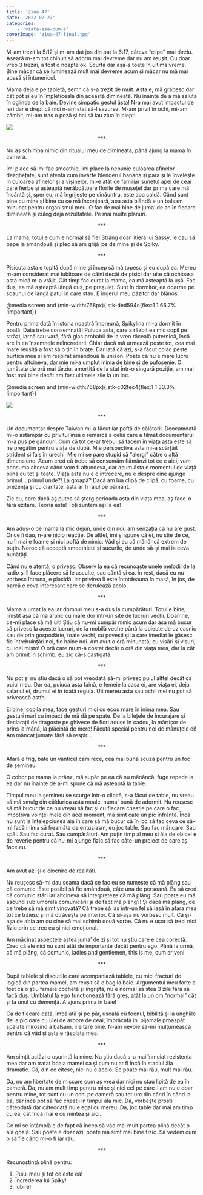 ```yaml
---
title: 'Ziua 47'
date: '2022-02-27'
categories:
    - 'viata-asa-cum-e'
coverImage: 'ziua-47-final.jpg'
---
```


M-am trezit la 5:12 și m-am dat jos din pat la 6:17, câteva “clipe” mai târziu. Aseară m-am tot chinuit să adorm mai devreme dar nu am reușit. Cu doar vreo 3 treziri, a fost o noapte ok. Scurtă dar așa-s toate în ultima vreme. Bine măcar că se luminează mult mai devreme acum și măcar nu mă mai apasă și întunericul.

Mama deja e pe tabletă, semn că s-a trezit de mult. Asta e, mă grăbesc dar cât pot și eu în împleticeala din această dimineață. Nu înainte de a mă saluta în oglinda de la baie. Devine simpatic gestul ăsta! N-a mai avut impactul de ieri dar e drept că nici n-am stat să-l savurez. M-am privit în ochi, mi-am zâmbit, mi-am tras o poză și hai să iau ziua în piept!

![](images/ziua-47-me-576x1024.jpg)

<p style="text-align: center;">***</p>

Nu aș schimba nimic din ritualul meu de dimineața, până ajung la mama în cameră.

Îmi place să-mi fac smoothie, îmi place la nebunie culoarea afinelor dezghețate, sunt atentă cum învârte blenderul banana și para și le învelește în culoarea afinelor și a vișinelor, mi-e atât de familiar sunetul apei de ceai care fierbe și așteaptă nerăbdătoare florile de mușețel dar prima care mă încântă și, sper eu, mă îngrijește pe dinăuntru, este apa caldă. Când sunt bine cu mine și bine cu ce mă înconjoară, apa asta blândă e un balsam minunat pentru organismul meu. O fac de mai bine de juma’ de an în fiecare dimineață și culeg deja rezultatele. Pe mai multe planuri.

<p style="text-align: center;">***</p>

La mama, totul e cum e normal să fie! Strâng doar litiera lui Sassy, le dau să pape la amândouă și plec să am grijă jos de mine și de Spiky.

<p style="text-align: center;">***</p>

Pisicuța asta e topită după mine și încep să mă topesc și eu după ea. Mereu m-am considerat mai iubitoare de câini decât de pisici dar uite că ochioasa asta mică m-a vrăjit. Cât timp fac curat la mama, ea mă așteaptă la ușă. Fac duș, ea mă așteaptă lângă duș, pe preșuleț. Sunt în dormitor, ea doarme pe scaunul de lângă patul în care stau. E îngerul meu păzitor dar blănos.

@media screen and (min-width:768px){.stk-ded594c{flex:1 1 66.7% !important}}

Pentru prima dată în istoria noastră împreună, Spikylina mi-a dormit în poală. Data trebe consemnată! Puiuca asta, care a răzbit ea mic copil pe străzi, iarnă sau vară, fără glas probabil de la vreo răceală puternică, încă are în ea însemnele neîncrederii. Chiar dacă mă urmează peste tot, cea mai mare reușită a fost să o țin în brațe. Dar iată că azi, s-a făcut colac peste burtica mea și am respirat amândouă la unison. Poate că nu e mare lucru pentru altcineva, dar mie mi-a umplut inima de bine și de pufoșenie. O jumătate de oră mai târziu, amorțită de la stat într-o singură poziție, am mai fost mai bine decât am fost ultimele zile la un loc.

@media screen and (min-width:768px){.stk-c02fec4{flex:1 1 33.3% !important}}

![](images/ziua-47-Spiky-576x1024.jpg)

<p style="text-align: center;">***</p>

Un documentar despre Taiwan mi-a făcut iar poftă de călătorii. Deocamdată mi-o astâmpăr cu privitul însă o remarcă a celui care a filmat documentarul m-a pus pe gânduri. Cum că tot ce-ar trebui să facem în viața asta este să ne pregătim pentru viața de după. Mie perspectiva asta mi-a scârțâit strident și fals în urechi. Mie mi se pare stupid să “alergi” către o altă dimensiune. Acum cred că trebe să consumăm flămânzi tot ce e aici, vom consuma altceva când vom fi altundeva, dar acum ăsta e momentul de viață plină cu tot și toate. Viața asta nu e o întrecere, nu e despre cine ajunge primul… primul unde?! La groapă? Dacă am lua clipă de clipă, cu foame, cu prezență și cu claritate, ăsta ar fi raiul pe pământ.

Zic eu, care dacă aș putea să șterg perioada asta din viața mea, aș face-o fără ezitare. Teoria asta! Toți suntem ași la ea!

<p style="text-align: center;">***</p>

Am adus-o pe mama la mic dejun, unde din nou am senzația că nu are gust. Orice îi dau, n-are nicio reacție. De altfel, îmi și spune că ei, nu știe de ce, nu îi mai e foame și nici poftă de nimic. Văd și eu că mănâncă extrem de puțin. Noroc că acceptă smoothieul și sucurile, de unde să-și mai ia ceva bunătăți.

Când nu e atentă, o privesc. Observ la ea că recunoaște unele melodii de la radio și îi face plăcere să le asculte, sau cântă și ea. În rest, dacă eu nu vorbesc întruna, e placidă. Iar privirea îi este întotdeauna la masă, în jos, de parcă e ceva interesant care se derulează acolo.

<p style="text-align: center;">***</p>

Mama a urcat la ea iar domnul meu s-a dus la cumpărături. Totul e bine, liniștit așa că mă arunc cu mare dor într-un site de lucruri vechi. Doamne, ce-mi place să mă uit! Știu că nu-mi cumpăr nimic acum dar așa mă bucur să privesc la aceste lucruri, de la mobilă veche până la obiecte de uz casnic sau de prin gospodărie, toate vechi, cu povești și la care imediat le găsesc fie întrebuințări noi, fie haine noi. Am avut o oră minunată, cu visări și visuri, cu idei mișto! O oră care nu m-a costat decât o oră din viața mea, dar la cât am primit în schimb, eu zic că-s câștigată.

<p style="text-align: center;">***</p>

Nu pot și nu știu dacă o să pot vreodată să-mi privesc puiul altfel decât ca puiul meu. Dar ea, puiuca asta faină, e femeie la casa ei, are viața ei, deja salariul ei, drumul ei în toată regula. Uit mereu asta sau ochii mei nu pot să privească astfel.

Ei bine, copila mea, face gesturi mici cu ecou mare în inima mea. Sau gesturi mari cu impact de mă dă pe spate. De la bilețele de încurajare și declarații de dragoste pe ghivece de flori aduse în cadou, la mărțișor de prins la mână, la plăcintă de mere! Făcută special pentru noi de mânuțele ei! Am mâncat jumate fără să respir…

<p style="text-align: center;">***</p>

Afară e frig, bate un vânticel cam rece, cea mai bună scuză pentru un foc de șemineu.

O cobor pe mama la prânz, mă supăr pe ea că nu mănâncă, fuge repede la ea dar nu înainte de a-mi spune că mă așteaptă la table.

Timpul meu la șemineu se scurge într-o clipită, s-a făcut de table, nu vreau să mă smulg din căldurica asta moale, numa' bună de adormit. Nu reușesc să mă bucur de ce nu vreau să fac și cu fiecare chestie pe care o fac împotriva voinței mele din acel moment, mă simt câte un pic înfrântă. Încă nu sunt la înțelepciunea aia în care să mă bucur că în loc să fac ceva ce să-mi facă inima să freamăte de entuziasm, eu joc table. Sau fac mâncare. Sau spăl. Sau fac curat. Sau cumpărături. Am puțin timp al meu și ăla de obicei e de reverie pentru că nu-mi ajunge fizic să fac câte-un proiect de care aș face eu.

<p style="text-align: center;">***</p>

Am avut azi și o ciocnire de realități.

Nu reușesc să-mi dau seama dacă ce fac eu se numește că mă plâng sau că comunic. Este posibil să fie amândouă, câte una de persoană. Eu să cred că comunic stări iar altcineva să interpreteze că mă plâng. Sau poate eu mă ascund sub umbrela comunicării și de fapt mă plâng?! Și dacă mă plâng, de ce trebe să mă simt vinovată? Că trebe să las într-un fel să iasă în afara mea tot ce trăiesc și mă otrăvește pe interior. Că și-așa nu vorbesc mult. Că și-așa de abia am cu cine să mai schimb două vorbe. Că nu e ușor să treci nici fizic prin ce trec eu și nici emoțional.

Am măcinat aspectele astea juma’ de zi și tot nu știu care e cea corectă. Cred că ele nici nu sunt atât de importante decât pentru ego. Până la urmă, că mă plâng, că comunic, ladies and gentlemen, this is me, cum ar veni.

<p style="text-align: center;">***</p>

După tablele și discuțiile care acompaniază tablele, cu mici fracturi de logică din partea mamei, am reușit să o bag la baie. Argumentul meu forte a fost că o știu femeie cochetă și îngrijită, nu e normal să stea 3 zile fără să facă duș. Umblatul la ego funcționează fără greș, atât la un om “normal” cât și la unul cu demență. A ajuns prima în baie!

Ca de fiecare dată, îmbăiată și pe păr, uscată cu foenul, bibilită și la unghiile de la picioare cu ulei de arbore de ceai, îmbrăcată în  pijamale proaspăt spălate mirosind a balsam, îi e tare bine. N-am nevoie să-mi mulțumească pentru că văd și asta e răsplata mea.

<p style="text-align: center;">***</p>

Am simțit astăzi o ușurință la mine. Nu știu dacă s-a mai înmuiat rezistența mea dar am tratat boala mamei ca și cum nu ar fi încă în stadiul ăla dramatic. Că, din ce citesc, nici nu e acolo. Se poate mai rău, mult mai rău.

Da, nu am libertate de mișcare cum aș vrea dar nici nu stau lipită de ea în cameră. Da, nu am mult timp pentru mine și nici cel pe care-l am nu e doar pentru mine, tot sunt cu un ochi pe cameră sau tot urc din când în când la ea, dar încă pot să fac chestii în timpul ăla mic. Da, vorbește prostii câteodată dar câteodată nu e egal cu mereu. Da, joc table dar mai am timp cu ea, cât încă mai e cu mintea și aici.

Ce mi se întâmplă e de fapt că încep să văd mai mult partea plină decât p-aia goală. Sau poate e doar azi, poate mă simt mai bine fizic. Să vedem cum o să fie când mi-o fi iar rău.

<p style="text-align: center;">***</p>

Recunoștință plină pentru:

1. Puiul meu și tot ce este ea!
2. Încrederea lui Spiky!
3. Iubire!
